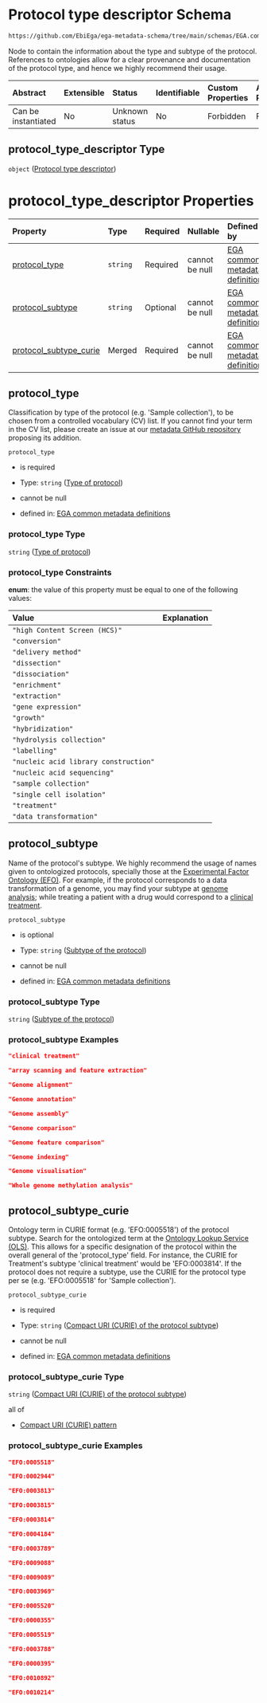 # Protocol type descriptor Schema

```txt
https://github.com/EbiEga/ega-metadata-schema/tree/main/schemas/EGA.common-definitions.json#/definitions/protocols_object/properties/protocol_type_descriptor
```

Node to contain the information about the type and subtype of the protocol. References to ontologies allow for a clear provenance and documentation of the protocol type, and hence we highly recommend their usage.

| Abstract            | Extensible | Status         | Identifiable | Custom Properties | Additional Properties | Access Restrictions | Defined In                                                                                |
| :------------------ | :--------- | :------------- | :----------- | :---------------- | :-------------------- | :------------------ | :---------------------------------------------------------------------------------------- |
| Can be instantiated | No         | Unknown status | No           | Forbidden         | Forbidden             | none                | [EGA.common-definitions.json*](../out/EGA.common-definitions.json "open original schema") |

## protocol_type_descriptor Type

`object` ([Protocol type descriptor](ega-12-definitions-ega-protocols-object-properties-protocol-type-descriptor.md))

# protocol_type_descriptor Properties

| Property                                          | Type     | Required | Nullable       | Defined by                                                                                                                                                                                                                                                                                                                                                               |
| :------------------------------------------------ | :------- | :------- | :------------- | :----------------------------------------------------------------------------------------------------------------------------------------------------------------------------------------------------------------------------------------------------------------------------------------------------------------------------------------------------------------------- |
| [protocol_type](#protocol_type)                   | `string` | Required | cannot be null | [EGA common metadata definitions](ega-12-definitions-ega-protocols-object-properties-protocol-type-descriptor-properties-type-of-protocol.md "https://github.com/EbiEga/ega-metadata-schema/tree/main/schemas/EGA.common-definitions.json#/definitions/protocols_object/properties/protocol_type_descriptor/properties/protocol_type")                                   |
| [protocol_subtype](#protocol_subtype)             | `string` | Optional | cannot be null | [EGA common metadata definitions](ega-12-definitions-ega-protocols-object-properties-protocol-type-descriptor-properties-subtype-of-the-protocol.md "https://github.com/EbiEga/ega-metadata-schema/tree/main/schemas/EGA.common-definitions.json#/definitions/protocols_object/properties/protocol_type_descriptor/properties/protocol_subtype")                         |
| [protocol_subtype_curie](#protocol_subtype_curie) | Merged   | Required | cannot be null | [EGA common metadata definitions](ega-12-definitions-ega-protocols-object-properties-protocol-type-descriptor-properties-compact-uri-curie-of-the-protocol-subtype.md "https://github.com/EbiEga/ega-metadata-schema/tree/main/schemas/EGA.common-definitions.json#/definitions/protocols_object/properties/protocol_type_descriptor/properties/protocol_subtype_curie") |

## protocol_type

Classification by type of the protocol (e.g. 'Sample collection'), to be chosen from a controlled vocabulary (CV) list. If you cannot find your term in the CV list, please create an issue at our [metadata GitHub repository](https://github.com/EbiEga/ega-metadata-schema) proposing its addition.

`protocol_type`

*   is required

*   Type: `string` ([Type of protocol](ega-12-definitions-ega-protocols-object-properties-protocol-type-descriptor-properties-type-of-protocol.md))

*   cannot be null

*   defined in: [EGA common metadata definitions](ega-12-definitions-ega-protocols-object-properties-protocol-type-descriptor-properties-type-of-protocol.md "https://github.com/EbiEga/ega-metadata-schema/tree/main/schemas/EGA.common-definitions.json#/definitions/protocols_object/properties/protocol_type_descriptor/properties/protocol_type")

### protocol_type Type

`string` ([Type of protocol](ega-12-definitions-ega-protocols-object-properties-protocol-type-descriptor-properties-type-of-protocol.md))

### protocol_type Constraints

**enum**: the value of this property must be equal to one of the following values:

| Value                                 | Explanation |
| :------------------------------------ | :---------- |
| `"high Content Screen (HCS)"`         |             |
| `"conversion"`                        |             |
| `"delivery method"`                   |             |
| `"dissection"`                        |             |
| `"dissociation"`                      |             |
| `"enrichment"`                        |             |
| `"extraction"`                        |             |
| `"gene expression"`                   |             |
| `"growth"`                            |             |
| `"hybridization"`                     |             |
| `"hydrolysis collection"`             |             |
| `"labelling"`                         |             |
| `"nucleic acid library construction"` |             |
| `"nucleic acid sequencing"`           |             |
| `"sample collection"`                 |             |
| `"single cell isolation"`             |             |
| `"treatment"`                         |             |
| `"data transformation"`               |             |

## protocol_subtype

Name of the protocol's subtype. We highly recommend the usage of names given to ontologized protocols, specially those at the [Experimental Factor Ontology (EFO)](https://www.ebi.ac.uk/ols/ontologies/efo). For example, if the protocol corresponds to a data transformation of a genome, you may find your subtype at [genome analysis](http://edamontology.org/operation\_3918); while treating a patient with a drug would correspond to a [clinical treatment](http://www.ebi.ac.uk/efo/EFO\_0007056).

`protocol_subtype`

*   is optional

*   Type: `string` ([Subtype of the protocol](ega-12-definitions-ega-protocols-object-properties-protocol-type-descriptor-properties-subtype-of-the-protocol.md))

*   cannot be null

*   defined in: [EGA common metadata definitions](ega-12-definitions-ega-protocols-object-properties-protocol-type-descriptor-properties-subtype-of-the-protocol.md "https://github.com/EbiEga/ega-metadata-schema/tree/main/schemas/EGA.common-definitions.json#/definitions/protocols_object/properties/protocol_type_descriptor/properties/protocol_subtype")

### protocol_subtype Type

`string` ([Subtype of the protocol](ega-12-definitions-ega-protocols-object-properties-protocol-type-descriptor-properties-subtype-of-the-protocol.md))

### protocol_subtype Examples

```json
"clinical treatment"
```

```json
"array scanning and feature extraction"
```

```json
"Genome alignment"
```

```json
"Genome annotation"
```

```json
"Genome assembly"
```

```json
"Genome comparison"
```

```json
"Genome feature comparison"
```

```json
"Genome indexing"
```

```json
"Genome visualisation"
```

```json
"Whole genome methylation analysis"
```

## protocol_subtype_curie

Ontology term in CURIE format (e.g. 'EFO:0005518') of the protocol subtype. Search for the ontologized term at the [Ontology Lookup Service (OLS)](https://www.ebi.ac.uk/ols/index). This allows for a specific designation of the protocol within the overall general of the 'protocol_type' field. For instance, the CURIE for Treatment's subtype 'clinical treatment' would be 'EFO:0003814'. If the protocol does not require a subtype, use the CURIE for the protocol type per se (e.g. 'EFO:0005518' for 'Sample collection').

`protocol_subtype_curie`

*   is required

*   Type: `string` ([Compact URI (CURIE) of the protocol subtype](ega-12-definitions-ega-protocols-object-properties-protocol-type-descriptor-properties-compact-uri-curie-of-the-protocol-subtype.md))

*   cannot be null

*   defined in: [EGA common metadata definitions](ega-12-definitions-ega-protocols-object-properties-protocol-type-descriptor-properties-compact-uri-curie-of-the-protocol-subtype.md "https://github.com/EbiEga/ega-metadata-schema/tree/main/schemas/EGA.common-definitions.json#/definitions/protocols_object/properties/protocol_type_descriptor/properties/protocol_subtype_curie")

### protocol_subtype_curie Type

`string` ([Compact URI (CURIE) of the protocol subtype](ega-12-definitions-ega-protocols-object-properties-protocol-type-descriptor-properties-compact-uri-curie-of-the-protocol-subtype.md))

all of

*   [Compact URI (CURIE) pattern](ega-12-definitions-compact-uri-curie-pattern.md "check type definition")

### protocol_subtype_curie Examples

```json
"EFO:0005518"
```

```json
"EFO:0002944"
```

```json
"EFO:0003813"
```

```json
"EFO:0003815"
```

```json
"EFO:0003814"
```

```json
"EFO:0004184"
```

```json
"EFO:0003789"
```

```json
"EFO:0009088"
```

```json
"EFO:0009089"
```

```json
"EFO:0003969"
```

```json
"EFO:0005520"
```

```json
"EFO:0000355"
```

```json
"EFO:0005519"
```

```json
"EFO:0003788"
```

```json
"EFO:0000395"
```

```json
"EFO:0010892"
```

```json
"EFO:0010214"
```
